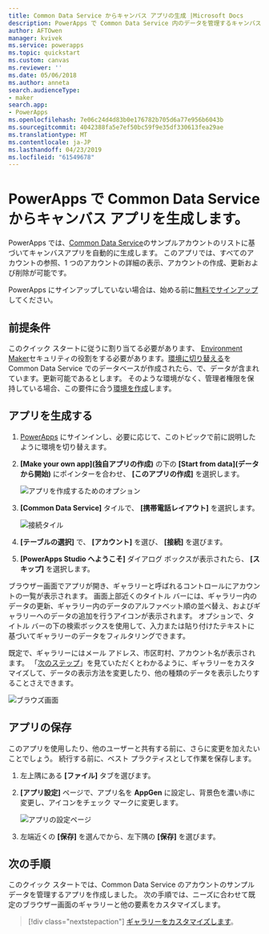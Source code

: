 ```yaml
---
title: Common Data Service からキャンバス アプリの生成 |Microsoft Docs
description: PowerApps で Common Data Service 内のデータを管理するキャンバス アプリを自動的に生成します。
author: AFTOwen
manager: kvivek
ms.service: powerapps
ms.topic: quickstart
ms.custom: canvas
ms.reviewer: ''
ms.date: 05/06/2018
ms.author: anneta
search.audienceType:
- maker
search.app:
- PowerApps
ms.openlocfilehash: 7e06c24d4d83b0e176782b705d6a77e956b6043b
ms.sourcegitcommit: 4042388fa5e7ef50bc59f9e35df330613fea29ae
ms.translationtype: MT
ms.contentlocale: ja-JP
ms.lasthandoff: 04/23/2019
ms.locfileid: "61549678"
---
```

# <a name="generate-a-canvas-app-from-common-data-service-in-powerapps"></a>PowerApps で Common Data Service からキャンバス アプリを生成します。

PowerApps では、[Common Data Service](../common-data-service/data-platform-intro.md)のサンプルアカウントのリストに基づいてキャンバスアプリを自動的に生成します。 このアプリでは、すべてのアカウントの参照、1 つのアカウントの詳細の表示、アカウントの作成、更新および削除が可能です。

PowerApps にサインアップしていない場合は、始める前に[無料でサインアップ](https://web.powerapps.com?utm_source=padocs&utm_medium=linkinadoc&utm_campaign=referralsfromdoc)してください。

## <a name="prerequisites"></a>前提条件

このクイック スタートに従うに割り当てる必要があります、 [Environment Maker](https://docs.microsoft.com/power-platform/admin/database-security#predefined-security-roles)セキュリティの役割をする必要があります。[環境に切り替える](working-with-environments.md)を Common Data Service でのデータベースが作成されたら、で、データが含まれています。更新可能であるとします。 そのような環境がなく、管理者権限を保持している場合、この要件に合う[環境を作成](https://docs.microsoft.com/power-platform/admin/environments-administration#create-an-environment)します。

## <a name="generate-an-app"></a>アプリを生成する

1. [PowerApps](https://web.powerapps.com?utm_source=padocs&utm_medium=linkinadoc&utm_campaign=referralsfromdoc) にサインインし、必要に応じて、このトピックで前に説明したように環境を切り替えます。

1. **[Make your own app]\(独自アプリの作成\)** の下の **[Start from data]\(データから開始\)** にポインターを合わせ、 **[このアプリの作成]** を選択します。

    ![アプリを作成するためのオプション](./media/data-platform-create-app/start-from-data.png)

1. **[Common Data Service]** タイルで、 **[携帯電話レイアウト]** を選択します。

    ![接続タイル](./media/data-platform-create-app/connection-tile.png)

1. **[テーブルの選択]** で、 **[アカウント]** を選び、 **[接続]** を選びます。

1. **[PowerApps Studio へようこそ]** ダイアログ ボックスが表示されたら、 **[スキップ]** を選択します。

ブラウザー画面でアプリが開き、ギャラリーと呼ばれるコントロールにアカウントの一覧が表示されます。 画面上部近くのタイトル バーには、ギャラリー内のデータの更新、ギャラリー内のデータのアルファベット順の並べ替え、およびギャラリーへのデータの追加を行うアイコンが表示されます。 オプションで、タイトル バーの下の検索ボックスを使用して、入力または貼り付けたテキストに基づいてギャラリーのデータをフィルタリングできます。 

既定で、ギャラリーにはメール アドレス、市区町村、アカウント名が表示されます。 「[次のステップ](data-platform-create-app.md#next-steps)」を見ていただくとわかるように、ギャラリーをカスタマイズして、データの表示方法を変更したり、他の種類のデータを表示したりすることさえできます。

![ブラウズ画面](./media/data-platform-create-app/browse-screen.png)

## <a name="save-the-app"></a>アプリの保存
このアプリを使用したり、他のユーザーと共有する前に、さらに変更を加えたいことでしょう。 続行する前に、ベスト プラクティスとして作業を保存します。

1. 左上隅にある **[ファイル]** タブを選びます。

1. **[アプリ設定]** ページで、アプリ名を **AppGen** に設定し、背景色を濃い赤に変更し、アイコンをチェック マークに変更します。

    ![アプリの設定ページ](./media/data-platform-create-app/app-settings.png)

1. 左端近くの **[保存]** を選んでから、左下隅の **[保存]** を選びます。

## <a name="next-steps"></a>次の手順
このクイック スタートでは、Common Data Service のアカウントのサンプル データを管理するアプリを作成しました。 次の手順では、ニーズに合わせて既定のブラウザー画面のギャラリーと他の要素をカスタマイズします。

> [!div class="nextstepaction"]
> [ギャラリーをカスタマイズします](customize-layout-sharepoint.md)。
